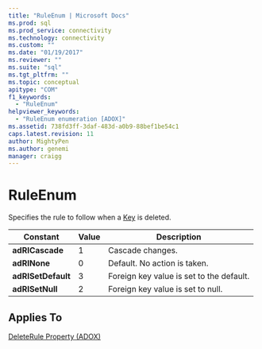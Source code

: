 ```yaml
---
title: "RuleEnum | Microsoft Docs"
ms.prod: sql
ms.prod_service: connectivity
ms.technology: connectivity
ms.custom: ""
ms.date: "01/19/2017"
ms.reviewer: ""
ms.suite: "sql"
ms.tgt_pltfrm: ""
ms.topic: conceptual
apitype: "COM"
f1_keywords: 
  - "RuleEnum"
helpviewer_keywords: 
  - "RuleEnum enumeration [ADOX]"
ms.assetid: 738fd3ff-3daf-483d-a0b9-88bef1be54c1
caps.latest.revision: 11
author: MightyPen
ms.author: genemi
manager: craigg
---
```

# RuleEnum
Specifies the rule to follow when a [Key](../../../ado/reference/adox-api/key-object-adox.md) is deleted.  
  
|Constant|Value|Description|  
|--------------|-----------|-----------------|  
|**adRICascade**|1|Cascade changes.|  
|**adRINone**|0|Default. No action is taken.|  
|**adRISetDefault**|3|Foreign key value is set to the default.|  
|**adRISetNull**|2|Foreign key value is set to null.|  
  
## Applies To  
 [DeleteRule Property (ADOX)](../../../ado/reference/adox-api/deleterule-property-adox.md)
